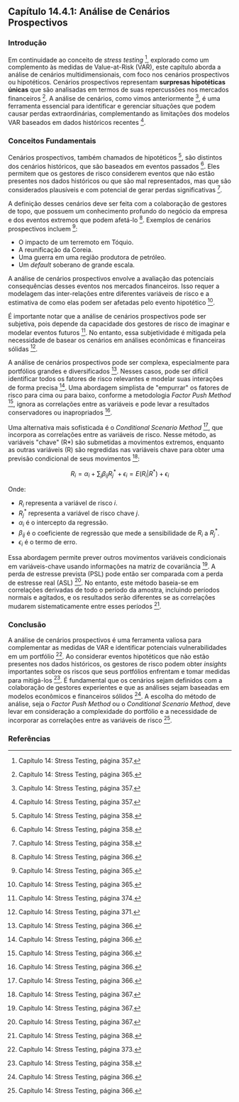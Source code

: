 ## Capítulo 14.4.1: Análise de Cenários Prospectivos

### Introdução
Em continuidade ao conceito de *stress testing* [^1], explorado como um complemento às medidas de Value-at-Risk (VAR), este capítulo aborda a análise de cenários multidimensionais, com foco nos cenários prospectivos ou hipotéticos. Cenários prospectivos representam **surpresas hipotéticas únicas** que são analisadas em termos de suas repercussões nos mercados financeiros [^9]. A análise de cenários, como vimos anteriormente [^1], é uma ferramenta essencial para identificar e gerenciar situações que podem causar perdas extraordinárias, complementando as limitações dos modelos VAR baseados em dados históricos recentes [^1].

### Conceitos Fundamentais
Cenários prospectivos, também chamados de hipotéticos [^2], são distintos dos cenários históricos, que são baseados em eventos passados [^2]. Eles permitem que os gestores de risco considerem eventos que não estão presentes nos dados históricos ou que são mal representados, mas que são considerados plausíveis e com potencial de gerar perdas significativas [^2].

A definição desses cenários deve ser feita com a colaboração de gestores de topo, que possuem um conhecimento profundo do negócio da empresa e dos eventos extremos que podem afetá-lo [^10]. Exemplos de cenários prospectivos incluem [^9]:

*   O impacto de um terremoto em Tóquio.
*   A reunificação da Coreia.
*   Uma guerra em uma região produtora de petróleo.
*   Um *default* soberano de grande escala.

A análise de cenários prospectivos envolve a avaliação das potenciais consequências desses eventos nos mercados financeiros. Isso requer a modelagem das inter-relações entre diferentes variáveis de risco e a estimativa de como elas podem ser afetadas pelo evento hipotético [^9].

É importante notar que a análise de cenários prospectivos pode ser subjetiva, pois depende da capacidade dos gestores de risco de imaginar e modelar eventos futuros [^18]. No entanto, essa subjetividade é mitigada pela necessidade de basear os cenários em análises econômicas e financeiras sólidas [^15].

A análise de cenários prospectivos pode ser complexa, especialmente para portfólios grandes e diversificados [^10]. Nesses casos, pode ser difícil identificar todos os fatores de risco relevantes e modelar suas interações de forma precisa [^10]. Uma abordagem simplista de "empurrar" os fatores de risco para cima ou para baixo, conforme a metodologia *Factor Push Method* [^10], ignora as correlações entre as variáveis e pode levar a resultados conservadores ou inapropriados [^10].

Uma alternativa mais sofisticada é o *Conditional Scenario Method* [^10], que incorpora as correlações entre as variáveis de risco. Nesse método, as variáveis "chave" (R*) são submetidas a movimentos extremos, enquanto as outras variáveis (R) são regredidas nas variáveis chave para obter uma previsão condicional de seus movimentos [^11]:

$$R_i = \alpha_i + \sum_j \beta_{ij} R_j^* + \epsilon_i = E(R_i | R^*) + \epsilon_i$$

Onde:

*   $R_i$ representa a variável de risco $i$.
*   $R_j^*$ representa a variável de risco chave $j$.
*   $\alpha_i$ é o intercepto da regressão.
*   $\beta_{ij}$ é o coeficiente de regressão que mede a sensibilidade de $R_i$ a $R_j^*$.
*   $\epsilon_i$ é o termo de erro.

Essa abordagem permite prever outros movimentos variáveis condicionais em variáveis-chave usando informações na matriz de covariância [^11]. A perda de estresse prevista (PSL) pode então ser comparada com a perda de estresse real (ASL) [^11]. No entanto, este método baseia-se em correlações derivadas de todo o período da amostra, incluindo períodos normais e agitados, e os resultados serão diferentes se as correlações mudarem sistematicamente entre esses períodos [^12].

### Conclusão
A análise de cenários prospectivos é uma ferramenta valiosa para complementar as medidas de VAR e identificar potenciais vulnerabilidades em um portfólio [^17]. Ao considerar eventos hipotéticos que não estão presentes nos dados históricos, os gestores de risco podem obter *insights* importantes sobre os riscos que seus portfólios enfrentam e tomar medidas para mitigá-los [^2]. É fundamental que os cenários sejam definidos com a colaboração de gestores experientes e que as análises sejam baseadas em modelos econômicos e financeiros sólidos [^10]. A escolha do método de análise, seja o *Factor Push Method* ou o *Conditional Scenario Method*, deve levar em consideração a complexidade do portfólio e a necessidade de incorporar as correlações entre as variáveis de risco [^10].

### Referências
[^1]: Capítulo 14: Stress Testing, página 357.
[^2]: Capítulo 14: Stress Testing, página 358.
[^9]: Capítulo 14: Stress Testing, página 365.
[^10]: Capítulo 14: Stress Testing, página 366.
[^11]: Capítulo 14: Stress Testing, página 367.
[^12]: Capítulo 14: Stress Testing, página 368.
[^15]: Capítulo 14: Stress Testing, página 371.
[^17]: Capítulo 14: Stress Testing, página 373.
[^18]: Capítulo 14: Stress Testing, página 374.
<!-- END -->